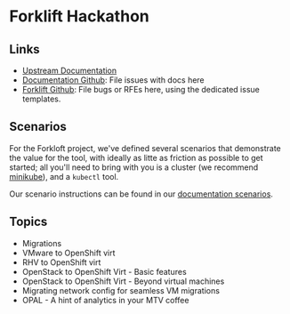 # Forklift Hackathon

## Links

* [Upstream Documentation](https://forklift-docs.konveyor.io)
* [Documentation Github](https://github.com/konveyor/forklift-documentation): File issues with docs here
* [Forklift Github](https://github.com/konveyor/forklift): File bugs or RFEs here,
using the dedicated issue templates.

## Scenarios

For the Forkloft project, we've defined several scenarios that demonstrate the value
for the tool, with ideally as litte as friction as possible to get started;
all you'll need to bring with you is a cluster (we recommend [minikube](https://minikube.sigs.k8s.io/docs/)),
and a `kubectl` tool.

Our scenario instructions can be found in our [documentation scenarios](#).

## Topics

* Migrations
* VMware to OpenShift virt
* RHV to OpenShift virt
* OpenStack to OpenShift Virt - Basic features 
* OpenStack to OpenShift Virt - Beyond virtual machines
* Migrating network config for seamless VM migrations
* OPAL - A hint of analytics in your MTV coffee

